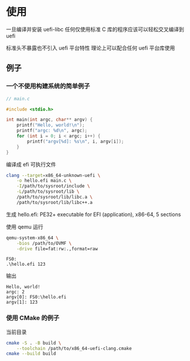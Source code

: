 # 使用

一旦编译并安装 uefi-libc 任何仅使用标准 C 库的程序应该可以轻松交叉编译到 uefi

标准头不暴露也不引入 uefi 平台特性 理论上可以配合任何 uefi 平台库使用

## 例子

### 一个不使用构建系统的简单例子

```c
// main.c

#include <stdio.h>

int main(int argc, char** argv) {
    printf("Hello, world!\n");
    printf("argc: %d\n", argc);
    for (int i = 0; i < argc; i++) {
        printf("argv[%d]: %s\n", i, argv[i]);
    }
}
```

编译成 efi 可执行文件

```bash
clang --target=x86_64-unknown-uefi \
    -o hello.efi main.c \
    -I/path/to/sysroot/include \
    -L/path/to/sysroot/lib \
    /path/to/sysroot/lib/libc.a \
    /path/to/sysroot/lib/libc++.a
```

生成 hello.efi: PE32+ executable for EFI (application), x86-64, 5 sections

使用 qemu 运行

```bash
qemu-system-x86_64 \
    -bios /path/to/OVMF \
    -drive file=fat:rw:.,format=raw
```

```nsh
FS0:
.\hello.efi 123
```

输出

```text
Hello, world!
argc: 2
argv[0]: FS0:\hello.efi
argv[1]: 123
```
### 使用 CMake 的例子

当前目录

```bash
cmake -S . -B build \
    --toolchain /path/to/x86_64-uefi-clang.cmake
cmake --build build
```

